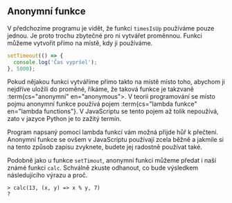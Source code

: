 ## Anonymní funkce

V předchozíme programu je vidět, že funkci `timesIsUp` používáme pouze jednou. Je proto trochu zbytečné pro ni vytvářet proměnnou. Funkci můžeme vytvořit přímo na místě, kdy ji používáme.

```js
setTimeout(() => {
  console.log('Čas vypršel');
}, 5000);
```

Pokud nějakou funkci vytváříme přímo takto na místě místo toho, abychom ji nejdříve uložili do proměné, říkáme, že taková funkce je takzvaně :term{cs="anonymní" en="anonymous">. V teorii programování se místo pojmu anonymní funkce používá pojem :term{cs="lambda funkce" en="lambda functions"}. V JavaScriptu se tento pojem až tolik nepoužívá, zato v jazyce Python je to zažitý termín.

Program napsaný pomocí lambda funkcí vám možná přijde hůř k přečtení. Anonymní funkce se ovšem v JavaScriptu používají zcela běžně a jakmile si na tento způsob zapisu zvyknete, budete jej radostně používat také.

Podobně jako u funkce `setTimout`, anonymní funkci můžeme předat i naší známé funkci `calc`. Schválně zkuste odhanout, co bude výsledkem následujícího výrazu a proč.

```jscon
> calc(13, (x, y) => x % y, 7)
?
```
